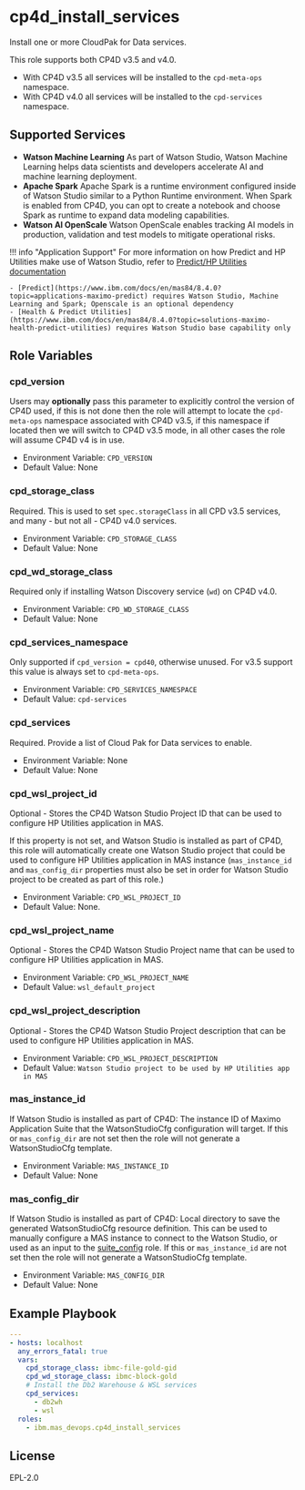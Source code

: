 cp4d_install_services
=====================

Install one or more CloudPak for Data services.

This role supports both CP4D v3.5 and v4.0.

- With CP4D v3.5 all services will be installed to the `cpd-meta-ops` namespace.
- With CP4D v4.0 all services will be installed to the `cpd-services` namespace.

Supported Services
------------------

- **Watson Machine Learning** As part of Watson Studio, Watson Machine Learning helps data scientists and developers accelerate AI and machine learning deployment.
- **Apache Spark** Apache Spark is a runtime environment configured inside of Watson Studio similar to a Python Runtime environment.  When Spark is enabled from CP4D, you can opt to create a notebook and choose Spark as runtime to expand data modeling capabilities.
- **Watson AI OpenScale**  Watson OpenScale enables tracking AI models in production, validation and test models to mitigate operational risks.

!!! info "Application Support"
    For more information on how Predict and HP Utilities make use of Watson Studio, refer to [Predict/HP Utilities documentation](https://www.ibm.com/docs/en/mhmpmh-and-p-u/8.2.0?topic=started-getting-data-scientists)

    - [Predict](https://www.ibm.com/docs/en/mas84/8.4.0?topic=applications-maximo-predict) requires Watson Studio, Machine Learning and Spark; Openscale is an optional dependency
    - [Health & Predict Utilities](https://www.ibm.com/docs/en/mas84/8.4.0?topic=solutions-maximo-health-predict-utilities) requires Watson Studio base capability only


Role Variables
--------------

### cpd_version
Users may **optionally** pass this parameter to explicitly control the version of CP4D used, if this is not done then the role will attempt to locate the `cpd-meta-ops` namespace associated with CP4D v3.5, if this namespace if located then we will switch to CP4D v3.5 mode, in all other cases the role will assume CP4D v4 is in use.

- Environment Variable: `CPD_VERSION`
- Default Value: None

### cpd_storage_class
Required.  This is used to set `spec.storageClass` in all CPD v3.5 services, and many - but not all - CP4D v4.0 services.

- Environment Variable: `CPD_STORAGE_CLASS`
- Default Value: None

### cpd_wd_storage_class
Required only if installing Watson Discovery service (`wd`) on CP4D v4.0.

- Environment Variable: `CPD_WD_STORAGE_CLASS`
- Default Value: None

### cpd_services_namespace
Only supported if `cpd_version = cpd40`, otherwise unused. For v3.5 support this value is always set to `cpd-meta-ops`.

- Environment Variable: `CPD_SERVICES_NAMESPACE`
- Default Value: `cpd-services`

### cpd_services
Required.  Provide a list of Cloud Pak for Data services to enable.

- Environment Variable: None
- Default Value: None
### cpd_wsl_project_id
Optional - Stores the CP4D Watson Studio Project ID that can be used to configure HP Utilities application in MAS.

If this property is not set, and Watson Studio is installed as part of CP4D, this role will automatically create one Watson Studio project that could be used to configure HP Utilities application in MAS instance (`mas_instance_id` and `mas_config_dir` properties must also be set in order for Watson Studio project to be created as part of this role.)

- Environment Variable: `CPD_WSL_PROJECT_ID`
- Default Value: None.

### cpd_wsl_project_name
Optional - Stores the CP4D Watson Studio Project name that can be used to configure HP Utilities application in MAS.

- Environment Variable: `CPD_WSL_PROJECT_NAME`
- Default Value: `wsl_default_project`

### cpd_wsl_project_description
Optional - Stores the CP4D Watson Studio Project description that can be used to configure HP Utilities application in MAS.

- Environment Variable: `CPD_WSL_PROJECT_DESCRIPTION`
- Default Value: `Watson Studio project to be used by HP Utilities app in MAS`
### mas_instance_id
If Watson Studio is installed as part of CP4D: The instance ID of Maximo Application Suite that the WatsonStudioCfg configuration will target.  If this or `mas_config_dir` are not set then the role will not generate a WatsonStudioCfg template.

- Environment Variable: `MAS_INSTANCE_ID`
- Default Value: None

### mas_config_dir
If Watson Studio is installed as part of CP4D: Local directory to save the generated WatsonStudioCfg resource definition.  This can be used to manually configure a MAS instance to connect to the Watson Studio, or used as an input to the [suite_config](suite_config.md) role. If this or `mas_instance_id` are not set then the role will not generate a WatsonStudioCfg template.

- Environment Variable: `MAS_CONFIG_DIR`
- Default Value: None


Example Playbook
----------------

```yaml
---
- hosts: localhost
  any_errors_fatal: true
  vars:
    cpd_storage_class: ibmc-file-gold-gid
    cpd_wd_storage_class: ibmc-block-gold
    # Install the Db2 Warehouse & WSL services
    cpd_services:
      - db2wh
      - wsl
  roles:
    - ibm.mas_devops.cp4d_install_services

```

License
-------

EPL-2.0
